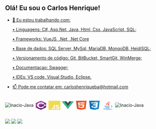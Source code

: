 ## Olá! Eu sou o Carlos Henrique!

<div align="center">
  <a href="https://github.com/carloshenrique93">
</div>

- 🔭 Eu estou trabalhando com:
  
  <p>•	Linguagens: C#, Asp.Net, Java, Html, Css, JavaScript, SQL;</p>  
  <p>•	Frameworks: VueJS, .Net, .Net Core</p>
  <p>•	Base de dados: SQL Server,  MySql, MariaDB, MongoDB, HeidiSQL;</p> 
  <p>•	Versionamento de código: Git, BitBucket, SmartGit, WinMerge;</p>
  <p>•	Documentacao: Swagger;</p>
  <p>•	IDEs: VS code, Visual Studio, Eclipse.</p>

- 📫 Pode me contatar em: carloshenriqueba@hotmail.com

<div style="display: inline_block"><br>
  <img align="center" alt="Inacio-Java" height="30" width="40" src="https://cdn.jsdelivr.net/gh/devicons/devicon/icons/dotnetcore/dotnetcore-plain.svg">
  <img align="center" alt="Inacio-Csharp" height="30" width="40" src="https://raw.githubusercontent.com/devicons/devicon/master/icons/csharp/csharp-original.svg">
  <img align="center" alt="Inacio-Js" height="30" width="40" src="https://raw.githubusercontent.com/devicons/devicon/master/icons/javascript/javascript-plain.svg">
  <img align="center" alt="Inacio-Vue" height="30" width="40" src="https://raw.githubusercontent.com/devicons/devicon/master/icons/vuejs/vuejs-original.svg">
  <img align="center" alt="Inacio-HTML" height="30" width="40" src="https://raw.githubusercontent.com/devicons/devicon/master/icons/html5/html5-original.svg">
  <img align="center" alt="Inacio-CSS" height="30" width="40" src="https://raw.githubusercontent.com/devicons/devicon/master/icons/css3/css3-original.svg">
  <img align="center" alt="Inacio-Java" height="30" width="40" src="https://raw.githubusercontent.com/devicons/devicon/master/icons/java/java-original.svg">
  <img align="center" alt="Inacio-Java" height="30" width="40" src="https://cdn.jsdelivr.net/gh/devicons/devicon/icons/bitbucket/bitbucket-original.svg">  
  </div>
  
  ##
  
  <div> 
  <a href="https://www.instagram.com/carloshenrique.ch/?next=%2F" target="_blank"><img src="https://img.shields.io/badge/-Instagram-%23E4405F?style=for-the-badge&logo=instagram&logoColor=white" target="_blank"></a>
  <a href="https://www.linkedin.com/in/carlos-henrique-m-cardoso-4a811386/" target="_blank"><img src="https://img.shields.io/badge/-LinkedIn-%230077B5?style=for-the-badge&logo=linkedin&logoColor=white" target="_blank"></a>
  <a href = "mailto:carloshenriqueba@hotmail.com"><img src="https://img.shields.io/badge/-Gmail-%23333?style=for-the-badge&logo=gmail&logoColor=white" target="_blank"></a>
</div>
